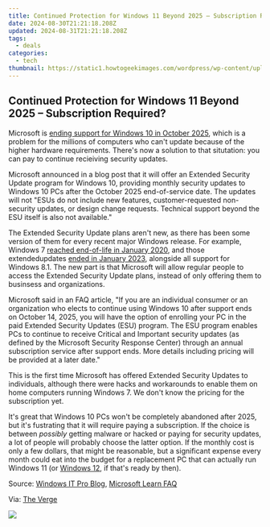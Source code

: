 ```yaml
---
title: Continued Protection for Windows 11 Beyond 2025 – Subscription Required?
date: 2024-08-30T21:21:18.208Z
updated: 2024-08-31T21:21:18.208Z
tags:
  - deals
categories:
  - tech
thumbnail: https://static1.howtogeekimages.com/wordpress/wp-content/uploads/2023/08/windows-10-2.jpg
---
```


## Continued Protection for Windows 11 Beyond 2025 – Subscription Required?

Microsoft is [ending support for Windows 10 in October 2025](https://remote-screen-capture.techidaily.com/new-in-2024-screenflow-unleashed-the-ultimate-macos-experience/), which is a problem for the millions of computers who can't update because of the higher hardware requirements. There's now a solution to that situtation: you can pay to continue recieiving security updates.

 Microsoft announced in a blog post that it will offer an Extended Security Update program for Windows 10, providing monthly security updates to Windows 10 PCs after the October 2025 end-of-service date. The updates will not "ESUs do not include new features, customer-requested non-security updates, or design change requests. Technical support beyond the ESU itself is also not available."

 The Extended Security Update plans aren't new, as there has been some version of them for every recent major Windows release. For example, Windows 7 [reached end-of-life in January 2020](https://fox-helps.techidaily.com/new-seamless-tiktok-broadcasts-with-zoom-protocols-for-2024/), and those extendedupdates [ended in January 2023](https://ai-vdieo-software.techidaily.com/new-from-amateur-to-ace-mastering-the-art-of-professional-movie-making/), alongside all support for Windows 8.1\. The new part is that Microsoft will allow regular people to access the Extended Security Update plans, instead of only offering them to businsess and organizations.

 Microsoft said in an FAQ article, "If you are an individual consumer or an organization who elects to continue using Windows 10 after support ends on October 14, 2025, you will have the option of enrolling your PC in the paid Extended Security Updates (ESU) program. The ESU program enables PCs to continue to receive Critical and Important security updates (as defined by the Microsoft Security Response Center) through an annual subscription service after support ends. More details including pricing will be provided at a later date."

 This is the first time Microsoft has offered Extended Security Updates to individuals, although there were hacks and workarounds to enable them on home computers running Windows 7\. We don't know the pricing for the subscription yet.

 It's great that Windows 10 PCs won't be completely abandoned after 2025, but it's fustrating that it will require paying a subscription. If the choice is between _possibly_ getting malware or hacked or paying for security updates, a lot of people will probably choose the latter option. If the monthly cost is only a few dollars, that might be reasonable, but a significant expense every month could eat into the budget for a replacement PC that can actually run Windows 11 (or [Windows 12](https://some-techniques.techidaily.com/updated-harness-the-full-potential-of-your-videos-with-simple-cuts-on-windows/), if that's ready by then).

 Source: [Windows IT Pro Blog](https://techcommunity.microsoft.com/t5/windows-it-pro-blog/plan-for-windows-10-eos-with-windows-11-windows-365-and-esu/ba-p/4000414), [Microsoft Learn FAQ](https://learn.microsoft.com/en-us/lifecycle/faq/windows) 

 Via: [The Verge](https://www.theverge.com/2023/12/5/23988896/microsoft-windows-10-extended-security-updates-consumers-paid)

<ins class="adsbygoogle"
     style="display:block"
     data-ad-format="autorelaxed"
     data-ad-client="ca-pub-7571918770474297"
     data-ad-slot="1223367746"></ins>



<ins class="adsbygoogle"
     style="display:block"
     data-ad-client="ca-pub-7571918770474297"
     data-ad-slot="8358498916"
     data-ad-format="auto"
     data-full-width-responsive="true"></ins>



<!-- affiliate ads begin -->
<a href="https://secure.2checkout.com/order/checkout.php?PRODS=2201613&QTY=1&AFFILIATE=108875&CART=1"><img src="https://www.macdvdripperpro.com/images/devices-3.png" border="0"></a>
<!-- affiliate ads end -->